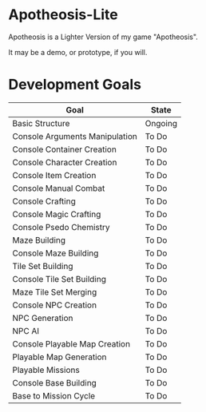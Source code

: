 # Apotheosis-Lite

Apotheosis is a Lighter Version of my game "Apotheosis".

It may be a demo, or prototype, if you will.

# Development Goals

| Goal | State |
|------|-------|
|Basic Structure|Ongoing|
|Console Arguments Manipulation | To Do |
|Console Container Creation | To Do |
|Console Character Creation | To Do |
|Console Item Creation | To Do |
|Console Manual Combat | To Do |
|Console Crafting | To Do |
|Console Magic Crafting | To Do |
|Console Psedo Chemistry | To Do |
|Maze Building | To Do |
|Console Maze Building | To Do |
|Tile Set Building | To Do |
|Console Tile Set Building | To Do |
|Maze Tile Set Merging | To Do |
|Console NPC Creation | To Do |
|NPC Generation | To Do |
|NPC AI | To Do |
|Console Playable Map Creation | To Do |
|Playable Map Generation | To Do |
|Playable Missions | To Do |
|Console Base Building | To Do |
|Base to Mission Cycle | To Do |
